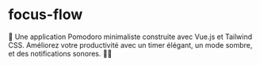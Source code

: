 # focus-flow
📱 Une application Pomodoro minimaliste construite avec Vue.js et Tailwind CSS. Améliorez votre productivité avec un timer élégant, un mode sombre, et des notifications sonores. 🎯✨
